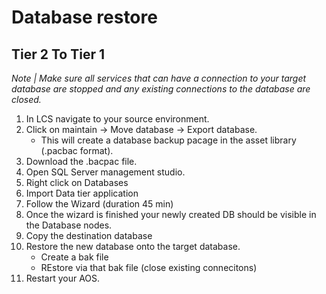 # Database restore 

## Tier 2 To Tier 1

*Note | Make sure all services that can have a connection to your target database are stopped and any existing connections to the database are closed.*

1. In LCS navigate to your source environment.
2. Click on maintain -> Move database -> Export database.
    - This will create a database backup pacage in the asset library (.pacbac format).
3. Download the .bacpac file.
4. Open SQL Server management studio.
5. Right click on Databases
6. Import Data tier application
7. Follow the Wizard (duration 45 min)
8. Once the wizard is finished your newly created DB should be visible in the Database nodes.
9. Copy the destination database
10. Restore the new database onto the target database.
    - Create a bak file
    - REstore via that bak file (close existing connecitons)
11. Restart your AOS.
